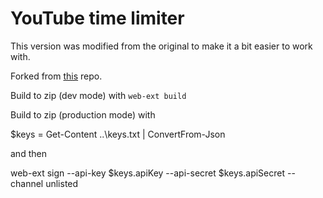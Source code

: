 # YouTube time limiter
This version was modified from the original to make it a bit easier to work with.

Forked from [this](https://github.com/RonanDesh/yt-time-limiter) repo.

Build to zip (dev mode) with `web-ext build`

Build to zip (production mode) with 

$keys = Get-Content ..\keys.txt | ConvertFrom-Json

and then

web-ext sign --api-key $keys.apiKey --api-secret $keys.apiSecret --channel unlisted
